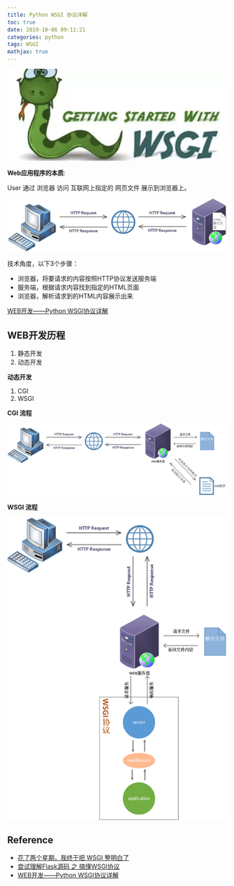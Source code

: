 ```yaml
---
title: Python WSGI 协议详解
toc: true
date: 2019-10-06 09:11:21
categories: python
tags: WSGI   
mathjax: true
---
```


<img src="/images/python/WSGI/WSGI-1.jpg" width="550" alt="WSGI" />

<!-- more -->

**Web应用程序的本质**: 

User 通过 浏览器 访问 互联网上指定的 网页文件 展示到浏览器上。

<img src="/images/python/WSGI/WSGI-2.png" width="600" alt="WSGI" />

技术角度，以下3个步骤：

- 浏览器，将要请求的内容按照HTTP协议发送服务端
- 服务端，根据请求内容找到指定的HTML页面
- 浏览器，解析请求到的HTML内容展示出来

[WEB开发——Python WSGI协议详解][3]

## WEB开发历程

1. 静态开发
2. 动态开发

**动态开发**

 1. CGI
 2. WSGI

**CGI 流程**

<img src="/images/python/WSGI/WSGI-3.png" width="650" alt="CGI 流程" />

**WSGI 流程**

<img src="/images/python/WSGI/WSGI-4.png" width="550" alt="WSGI 流程" />

## Reference

- [花了两个星期，我终于把 WSGI 整明白了][1]
- [尝试理解Flask源码 之 搞懂WSGI协议][2]
- [WEB开发——Python WSGI协议详解][3]

[1]: https://zhuanlan.zhihu.com/p/68676316
[2]: https://zhuanlan.zhihu.com/p/46983059
[3]: https://zhuanlan.zhihu.com/p/66144617
